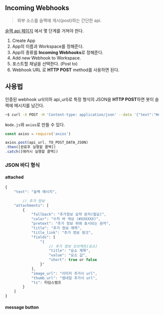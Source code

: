 ## Incoming Webhooks

> 외부 소스를 슬랙에 게시(post)하는 간단한 api.



[슬랙 api 페이지](https://gapi.slack.com/) 에서 몇 단계를 거쳐야 한다.

1. Create App
2. App의 이름과 Workspace를 정해준다.
3. App의 종류를 **Incoming Webhooks**로 정해준다.
4. Add new Webhook to Workspace.
5. 포스트할 채널을 선택한다. (Post to) 
6. Webhook URL 로 **HTTP POST** method를 사용하면 된다.



## 사용법

인증된 webhook url(이하 api_url)로 특정 형식의 JSON을 **HTTP POST**하면 봇이 슬랙에 메시지를 남긴다.

```bash
~$ curl -X POST -H 'Content-type: application/json' --data '{"text":"Hello, World!"}' api_url
```



`Node.js`와 `axios`로 만들 수 있다.

```js
const axios = require('axios')

axios.post(api_url, TO_POST_DATA_JSON)
.then([완료후 실행할 콜백])
.catch([에러시 실행할 콜백])
```



### JSON 바디 형식

#### attached

```js
{
    "text": "슬랙 메시지",
        
        // 추가 정보
    "attachments": [	
        {
            "fallback": "추가정보 요약 문자(필요)",
            "color": "수직 바 색상 (#XXXXXX)",
            "pretext": "추가 정보 위에 표시되는 문자",
            "title": "추가 정보 제목",
            "title_link": "추가 정보 링크",
            "fields": [
                "{
                	// 추가 정보 오브젝트(요소)
                	"title": "요소 제목",
                	"value": "요소 값",
                	"short": true or false
                }"
            ],
            "image_url": "이미지 추가시 url",
            "thumb_url": "썸네일 추가시 url",
            "ts": 타임스탬프
        }
    ]
}
```



#### message button


